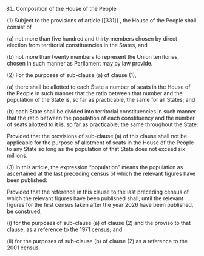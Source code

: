 81. Composition of the House of the People

(1) Subject to the provisions of article [[331]] , the House of the People shall consist of

(a) not more than five hundred and thirty members chosen by direct election from territorial constituencies in the States, and

(b) not more than twenty members to represent the Union territories, chosen in such manner as Parliament may by law provide.

(2) For the purposes of sub-clause (a) of clause (1),

(a) there shall be allotted to each State a number of seats in the House of the People in such manner that the ratio between that number and the population of the State is, so far as practicable, the same for all States; and

(b) each State shall be divided into territorial constituencies in such manner that the ratio between the population of each constituency and the number of seats allotted to it is, so far as practicable, the same throughout the State:

Provided that the provisions of sub-clause (a) of this clause shall not be applicable for the purpose of allotment of seats in the House of the People to any State so long as the population of that State does not exceed six millions.

(3) In this article, the expression “population” means the population as ascertained at the last preceding census of which the relevant figures have been published:

Provided that the reference in this clause to the last preceding census of which the relevant figures have been published shall, until the relevant figures for the first census taken after the year 2026 have been published, be construed,

(i) for the purposes of sub-clause (a) of clause (2) and the proviso to that clause, as a reference to the 1971 census; and

(ii) for the purposes of sub-clause (b) of clause (2) as a reference to the 2001 census.

